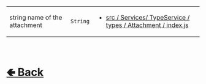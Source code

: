 <table>
<tr><td>

string name of the attachment<br>

</td><td> 

`String`

</td><td>

- [src / Services/ TypeService / types / Attachment / index.js](https://github.com/shysolocup/noscord.js/blob/main/src/Services/TypeService/types/Attachment/index.js)

</td></tr>

</table>

<br> <h1> [🢀 Back](https://github.com/shysolocup/noscord.js/wiki/Attachment-Elements) </h1>